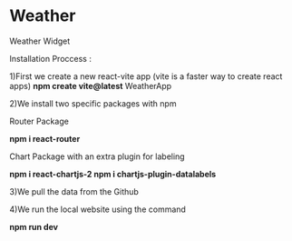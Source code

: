 # Weather
Weather Widget 


Installation Proccess : 

1)First we create a new react-vite app (vite is a faster way to create react apps)
**npm create vite@latest** WeatherApp 

2)We install two specific packages with npm 

Router Package

**npm i react-router**

Chart Package with an extra plugin for labeling

**npm i react-chartjs-2
npm i chartjs-plugin-datalabels**

3)We pull the data from the Github 

4)We run the local website using the command

**npm run dev** 
